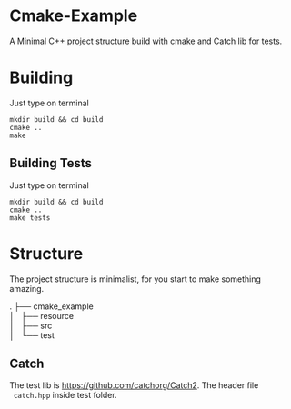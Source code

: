 # Cmake-Example
A Minimal C++ project structure build with cmake and Catch lib for tests.

# Building

Just type on terminal
```
mkdir build && cd build
cmake ..
make
```

## Building Tests
Just type on terminal
```
mkdir build && cd build
cmake ..
make tests
```

# Structure

The project structure is minimalist, for you start to make something amazing.

.
├── cmake_example  
│   ├── resource  
│   ├── src  
│   └── test  

## Catch

The test lib is https://github.com/catchorg/Catch2. The header file ` catch.hpp` inside test folder. 
